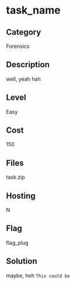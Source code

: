 # task_name

## Category
Forensics

## Description
well, yeah
hah

## Level
Easy

## Cost
150

## Files
task.zip

## Hosting
N

## Flag
flag_plug

## Solution
maybe, heh
<code>This could be</code>
